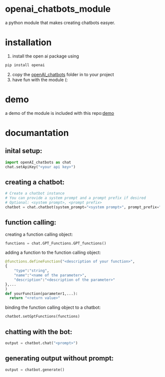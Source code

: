 # openai_chatbots_module
a python module that makes creating chatbots easyer.

# installation
1. install the open ai package using 
```bash
pip install openai
```
2. copy the [openAI_chatbots](openAI_chatbots) folder in to your project
3. have fun with the module (:

# demo
a demo of the module is included with this repo:[demo](demo.py)

# documantation
## inital setup:
```python
import openAI_chatbots as chat
chat.setApiKey("<your api key>")
```

## creating a chatbot:
```python
# Create a chatbot instance
# You can provide a system prompt and a prompt prefix if desired
# Optional: <system prompt>, <prompt prefix>
chatbot = chat.chatbot(system_prompt="<system prompt>", prompt_prefix="<prompt prefix>")
```

## function calling:

creating a function calling object:
```python
functions = chat.GPT_Functions.GPT_functions()
```

adding a function to the function calling object:
```python
@functions.defineFunction("<description of your function>",
{
    "type":"string",
    "name":"<name of the parameter>",
    "description":"<description of the parameter>"
},...
)
def yourFunction(parameter1,...):
  return "<return value>"
```

binding the function calling object to a chatbot:
```python
chatbot.setGptFunctions(functions)
```

## chatting with the bot:
```python
output = chatbot.chat("<prompt>")
```

## generating output without prompt:
```python
output = chatbot.generate()
```
